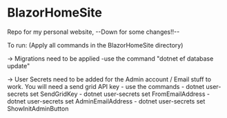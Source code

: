 # BlazorHomeSite

Repo for my personal website,
--Down for some changes!!--

To run:
(Apply all commands in the BlazorHomeSite directory)

-> Migrations need to be applied 
	-use the command "dotnet ef database update" 

-> User Secrets need to be added for the Admin account / Email stuff to work. You will need a send grid API key 
    - use the commands
		- dotnet user-secrets set SendGridKey <key>
		- dotnet user-secrets set FromEmailAddress <value>
		- dotnet user-secrets set AdminEmailAddress <value>
		- dotnet user-secrets set ShowInitAdminButton <value>